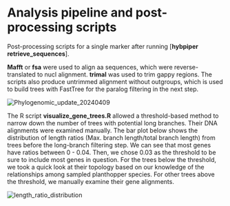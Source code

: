# Analysis pipeline and post-processing scripts
Post-processing scripts for a single marker after running [**hybpiper retrieve_sequences**].  

**Mafft** or **fsa** were used to align aa sequences, which were reverse-translated to nucl alignment. **trimal** was used to trim gappy regions. The scripts also produce untrimmed alignment without outgroups, which is used to build trees with FastTree for the paralog filtering in the next step.  

![Phylogenomic_update_20240409](https://github.com/junchen-deng/post_processing_hybpiper/assets/75742791/6f0d8a4e-4394-4372-b617-2d7ef3c62820)


The R script **visualize_gene_trees.R** allowed a threshold-based method to narrow down the number of trees with potential long branches. Their DNA alignments were examined manually. The bar plot below shows the distribution of length ratios (Max. branch length/total branch length) from trees before the long-branch filtering step. We can see that most genes have ratios between 0 - 0.04. Then, we chose 0.03 as the threshold to be sure to include most genes in question. For the trees below the threshold, we took a quick look at their topology based on our knowledge of the relationships among sampled planthopper species. For other trees above the threshold, we manually examine their gene alignments.

![length_ratio_distribution](https://github.com/user-attachments/assets/4a3fcd71-b33d-4d61-949e-6bbc9a9c143b)
